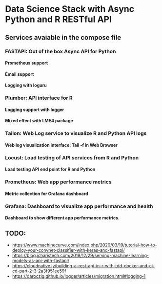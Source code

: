 # Data Science Stack with Async Python and R RESTful API

## Services avaiable in the compose file

### FASTAPI: Out of the box Async API for Python
#### Prometheus support
#### Email support
#### Logging with loguru
### Plumber: API interface for R
#### Logging support with logger
#### Mixed effect with LME4 package
### Tailon: Web Log service to visualize R and Python API logs
#### Web log visualization interface: Tail -f in Web Browser
### Locust: Load testing of API services from R and Python
#### Load testing API end point for R and Python
### Prometheus: Web app performance metrics
#### Metric collection for Grafana dashboard
### Grafana: Dashboard to visualize app performance and health
#### Dashboard to show different app performance metrics.


## TODO:
* https://www.machinecurve.com/index.php/2020/03/19/tutorial-how-to-deploy-your-convnet-classifier-with-keras-and-fastapi/
* https://blog.jcharistech.com/2019/12/29/serving-machine-learning-models-as-api-with-fastapi/
* https://cloudnative.ly/building-a-rest-api-in-r-with-tdd-docker-and-ci-cd-part-2-3-2a3f951ee59f
* https://daroczig.github.io/logger/articles/migration.html#logging-1
